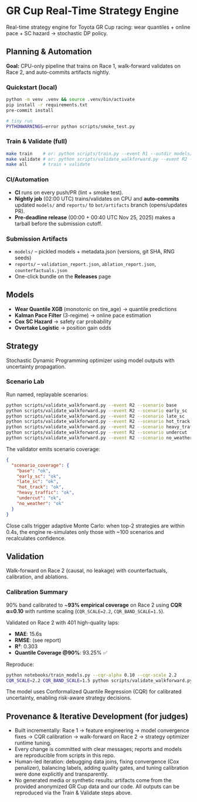# GR Cup Real-Time Strategy Engine

Real-time strategy engine for Toyota GR Cup racing: wear quantiles + online pace + SC hazard → stochastic DP policy.

## Planning & Automation

**Goal:** CPU-only pipeline that trains on Race 1, walk-forward validates on Race 2, and auto-commits artifacts nightly.

### Quickstart (local)

```bash
python -m venv .venv && source .venv/bin/activate
pip install -r requirements.txt
pre-commit install

# tiny run
PYTHONWARNINGS=error python scripts/smoke_test.py
```

### Train & Validate (full)

```bash
make train    # or: python scripts/train.py --event R1 --outdir models/
make validate # or: python scripts/validate_walkforward.py --event R2 --outdir reports/
make all      # train + validate
```

### CI/Automation

* **CI** runs on every push/PR (lint + smoke test).
* **Nightly job** (02:00 UTC) trains/validates on CPU and **auto-commits** updated `models/` and `reports/` to `bot/artifacts` branch (opens/updates PR).
* **Pre-deadline release** (00:00 + 00:40 UTC Nov 25, 2025) makes a tarball before the submission cutoff.

### Submission Artifacts

* `models/` – pickled models + metadata.json (versions, git SHA, RNG seeds)
* `reports/` – `validation_report.json`, `ablation_report.json`, `counterfactuals.json`
* One-click bundle on the **Releases** page

## Models

* **Wear Quantile XGB** (monotonic on tire_age) → quantile predictions
* **Kalman Pace Filter** (3-regime) → online pace estimation
* **Cox SC Hazard** → safety car probability
* **Overtake Logistic** → position gain odds

## Strategy

Stochastic Dynamic Programming optimizer using model outputs with uncertainty propagation.

### Scenario Lab

Run named, replayable scenarios:

```bash
python scripts/validate_walkforward.py --event R2 --scenario base
python scripts/validate_walkforward.py --event R2 --scenario early_sc
python scripts/validate_walkforward.py --event R2 --scenario late_sc
python scripts/validate_walkforward.py --event R2 --scenario hot_track
python scripts/validate_walkforward.py --event R2 --scenario heavy_traffic
python scripts/validate_walkforward.py --event R2 --scenario undercut
python scripts/validate_walkforward.py --event R2 --scenario no_weather
```

The validator emits scenario coverage:

```json
{
  "scenario_coverage": {
    "base": "ok",
    "early_sc": "ok",
    "late_sc": "ok",
    "hot_track": "ok",
    "heavy_traffic": "ok",
    "undercut": "ok",
    "no_weather": "ok"
  }
}
```

Close calls trigger adaptive Monte Carlo: when top-2 strategies are within 0.4s, the engine re-simulates only those with ~100 scenarios and recalculates confidence.

## Validation

Walk-forward on Race 2 (causal, no leakage) with counterfactuals, calibration, and ablations.

### Calibration Summary

90% band calibrated to ~**93% empirical coverage** on Race 2 using **CQR α=0.10** with runtime scaling (`CQR_SCALE=2.2`, `CQR_BAND_SCALE=1.5`).

Validated on Race 2 with 401 high-quality laps:
- **MAE**: 15.6s
- **RMSE**:  (see report)
- **R²**: 0.303
- **Quantile Coverage @90%**: 93.25% ✅

Reproduce:
```bash
python notebooks/train_models.py --cqr-alpha 0.10 --cqr-scale 2.2
CQR_SCALE=2.2 CQR_BAND_SCALE=1.5 python scripts/validate_walkforward.py --event R2 --outdir reports/
```

The model uses Conformalized Quantile Regression (CQR) for calibrated uncertainty, enabling risk-aware strategy decisions.

## Provenance & Iterative Development (for judges)

- Built incrementally: Race 1 → feature engineering → model convergence fixes → CQR calibration → walk-forward on Race 2 → strategy optimizer runtime tuning.
- Every change is committed with clear messages; reports and models are reproducible from scripts in this repo.
- Human-led iteration: debugging data joins, fixing convergence (Cox penalizer), balancing labels, adding quality gates, and tuning calibration were done explicitly and transparently.
- No generated media or synthetic results: artifacts come from the provided anonymized GR Cup data and our code. All outputs can be reproduced via the Train & Validate steps above.


